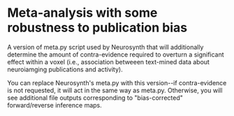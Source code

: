 # Meta-analysis with some robustness to publication bias
A version of meta.py script used by Neurosynth that will additionally determine the amount of contra-evidence required to overturn a significant effect within a voxel (i.e., association betweeen text-mined data about neuroiamging publications and activity).

You can replace Neurosynth's meta.py with this version--if contra-evidence is not requested, it will act in the same way as meta.py. Otherwise, you will see additional file outputs corresponding to "bias-corrected" forward/reverse inference maps.
